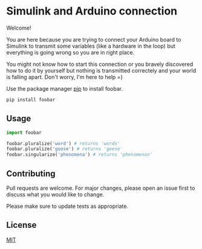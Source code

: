 # Simulink and Arduino connection

Welcome! 

You are here because you are trying to connect your Arduino board to Simulink to transmit some variables (like a hardware in the loop) but everything is going wrong so you are in right place.

You might not know how to start this connection or you bravely discovered how to do it by yourself but nothing is transmitted correctely and your world is falling apart. Don't worry, I'm here to help =) 

Use the package manager [pip](https://pip.pypa.io/en/stable/) to install foobar.

```bash
pip install foobar
```

## Usage

```python
import foobar

foobar.pluralize('word') # returns 'words'
foobar.pluralize('goose') # returns 'geese'
foobar.singularize('phenomena') # returns 'phenomenon'
```

## Contributing
Pull requests are welcome. For major changes, please open an issue first to discuss what you would like to change.

Please make sure to update tests as appropriate.

## License
[MIT](https://choosealicense.com/licenses/mit/)